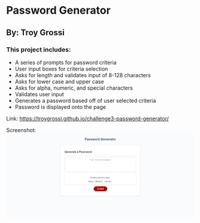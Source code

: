 # Password Generator

## By: Troy Grossi

### This project includes:

- A series of prompts for password criteria
- User input boxes for criteria selection
- Asks for length and validates input of 8-128 characters
- Asks for lower case and upper case
- Asks for alpha, numeric, and special characters
- Validates user input
- Generates a password based off of user selected criteria
- Password is displayed onto the page

Link: https://troygrossi.github.io/challenge3-password-generator/

Screenshot: <img src="./develop/images/screenshot.png" />

